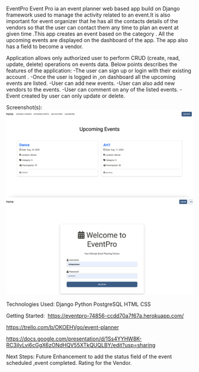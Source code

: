 EventPro
Event Pro ia an event planner web based app build on Django framework used to manage the activity related to an event.It is also important for event organizer that he has all the contacts details of the vendors so that the user can contact them any time to plan an event at given time .This app creates an event based on the category . All the upcoming  events are displayed on the dashboard of the app. The app also has a field to become a vendor. 

Application allows  only authorized user to perform CRUD (create, read, update, delete) operations on events data.
Below points describes the features of the application: 
-The user can sign up or login with their existing account .
-Once the user is logged in ,on dashboard all the upcoming events are listed.
-User can add new events.
-User can also add new vendors to the events.
-User can comment on any of the listed events.
-Event created by user can only update or delete.

Screenshot(s): 
![](main_app/templates/images/homepage.png)
![](main_app/templates/images/loginpage.png)

Technologies Used:
Django
Python
PostgreSQL
HTML
CSS

Getting Started: 
https://eventpro-74856-ccdd70a7f67a.herokuapp.com/

https://trello.com/b/OKOEHVgo/event-planner

https://docs.google.com/presentation/d/1Ss4YYHW8K-RC3jIvLvi6cGgX6zONdHQV55XTkQUQLBY/edit?usp=sharing


Next Steps: 
Future Enhancement to add the status field of the event scheduled ,event completed.
Rating for the Vendor.